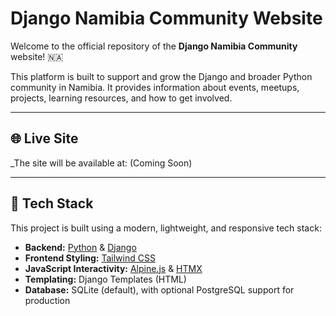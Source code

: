 # Django Namibia Community Website

Welcome to the official repository of the **Django Namibia Community** website! 🇳🇦

This platform is built to support and grow the Django and broader Python community in Namibia. It provides information about events, meetups, projects, learning resources, and how to get involved.

---

## 🌐 Live Site

_The site will be available at:  (Coming Soon)

---

## 🧰 Tech Stack

This project is built using a modern, lightweight, and responsive tech stack:

- **Backend:** [Python](https://www.python.org/) & [Django](https://www.djangoproject.com/)
- **Frontend Styling:** [Tailwind CSS](https://tailwindcss.com/)
- **JavaScript Interactivity:** [Alpine.js](https://alpinejs.dev/) & [HTMX](https://htmx.org/)
- **Templating:** Django Templates (HTML)
- **Database:** SQLite (default), with optional PostgreSQL support for production
